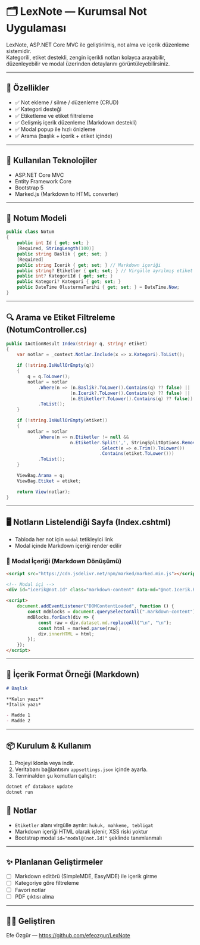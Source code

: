 # 🗂️ LexNote — Kurumsal Not Uygulaması

LexNote, ASP.NET Core MVC ile geliştirilmiş, not alma ve içerik düzenleme sistemidir.  
Kategorili, etiket destekli, zengin içerikli notları kolayca arayabilir, düzenleyebilir ve modal üzerinden detaylarını görüntüleyebilirsiniz.

---

## 🚀 Özellikler

- ✅ Not ekleme / silme / düzenleme (CRUD)
- ✅ Kategori desteği
- ✅ Etiketleme ve etiket filtreleme
- ✅ Gelişmiş içerik düzenleme (Markdown destekli)
- ✅ Modal popup ile hızlı önizleme
- ✅ Arama (başlık + içerik + etiket içinde)

---

## 🧱 Kullanılan Teknolojiler

- ASP.NET Core MVC
- Entity Framework Core
- Bootstrap 5
- Marked.js (Markdown to HTML converter)

---

## 📁 Notum Modeli

```csharp
public class Notum
{
    public int Id { get; set; }
    [Required, StringLength(100)]
    public string Baslik { get; set; }
    [Required]
    public string Icerik { get; set; } // Markdown içeriği
    public string? Etiketler { get; set; } // Virgülle ayrılmış etiket listesi
    public int? KategoriId { get; set; }
    public Kategori? Kategori { get; set; }
    public DateTime OlusturmaTarihi { get; set; } = DateTime.Now;
}
```

---

## 🔍 Arama ve Etiket Filtreleme (NotumController.cs)

```csharp
public IActionResult Index(string? q, string? etiket)
{
    var notlar = _context.Notlar.Include(x => x.Kategori).ToList();

    if (!string.IsNullOrEmpty(q))
    {
        q = q.ToLower();
        notlar = notlar
            .Where(n => (n.Baslik?.ToLower().Contains(q) ?? false) ||
                        (n.Icerik?.ToLower().Contains(q) ?? false) ||
                        (n.Etiketler?.ToLower().Contains(q) ?? false))
            .ToList();
    }

    if (!string.IsNullOrEmpty(etiket))
    {
        notlar = notlar
            .Where(n => n.Etiketler != null &&
                        n.Etiketler.Split(',', StringSplitOptions.RemoveEmptyEntries)
                                   .Select(e => e.Trim().ToLower())
                                   .Contains(etiket.ToLower()))
            .ToList();
    }

    ViewBag.Arama = q;
    ViewBag.Etiket = etiket;

    return View(notlar);
}
```

---

## 🖥️ Notların Listelendiği Sayfa (Index.cshtml)

- Tabloda her not için `modal` tetikleyici link
- Modal içinde Markdown içeriği render edilir

### 📌 Modal İçeriği (Markdown Dönüşümü)

```html
<script src="https://cdn.jsdelivr.net/npm/marked/marked.min.js"></script>
```

```html
<!-- Modal içi -->
<div id="icerik@not.Id" class="markdown-content" data-md="@not.Icerik.Replace(""", "&quot;")"></div>
```

```html
<script>
    document.addEventListener("DOMContentLoaded", function () {
        const mdBlocks = document.querySelectorAll(".markdown-content");
        mdBlocks.forEach(div => {
            const raw = div.dataset.md.replaceAll("\n", "\n");
            const html = marked.parse(raw);
            div.innerHTML = html;
        });
    });
</script>
```

---

## 🧪 İçerik Format Örneği (Markdown)

```markdown
# Başlık

**Kalın yazı**  
*İtalik yazı*

- Madde 1
- Madde 2
```

---

## 📦 Kurulum & Kullanım

1. Projeyi klonla veya indir.
2. Veritabanı bağlantısını `appsettings.json` içinde ayarla.
3. Terminalden şu komutları çalıştır:

```bash
dotnet ef database update
dotnet run
```

## 📌 Notlar

- `Etiketler` alanı virgülle ayrılır: `hukuk, mahkeme, tebligat`
- Markdown içeriği HTML olarak işlenir, XSS riski yoktur
- Bootstrap modal `id="modal@(not.Id)"` şeklinde tanımlanmalı

---

## ✨ Planlanan Geliştirmeler

- [ ] Markdown editörü (SimpleMDE, EasyMDE) ile içerik girme
- [ ] Kategoriye göre filtreleme
- [ ] Favori notlar
- [ ] PDF çıktısı alma

---

## 👨‍💻 Geliştiren

Efe Özgür — https://github.com/efeozgur/LexNote
